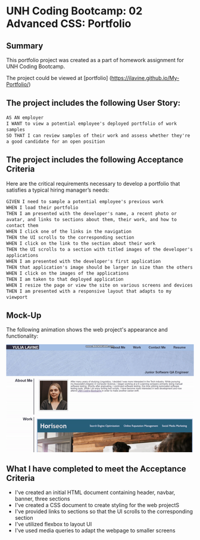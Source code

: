 # UNH Coding Bootcamp: 02 Advanced CSS: Portfolio

## Summary
This portfolio project was created as a part of homework assignment for UNH Coding Bootcamp. 

The project could be viewed at [portfolio] (https://ilavine.github.io/My-Portfolio/)





## The project includes the following User Story:

```
AS AN employer
I WANT to view a potential employee's deployed portfolio of work samples
SO THAT I can review samples of their work and assess whether they're a good candidate for an open position
```


## The project includes the following Acceptance Criteria

Here are the critical requirements necessary to develop a portfolio that satisfies a typical hiring manager’s needs:

```
GIVEN I need to sample a potential employee's previous work
WHEN I load their portfolio
THEN I am presented with the developer's name, a recent photo or avatar, and links to sections about them, their work, and how to contact them
WHEN I click one of the links in the navigation
THEN the UI scrolls to the corresponding section
WHEN I click on the link to the section about their work
THEN the UI scrolls to a section with titled images of the developer's applications
WHEN I am presented with the developer's first application
THEN that application's image should be larger in size than the others
WHEN I click on the images of the applications
THEN I am taken to that deployed application
WHEN I resize the page or view the site on various screens and devices
THEN I am presented with a responsive layout that adapts to my viewport
```


## Mock-Up

The following animation shows the web project's appearance and functionality:

![portfolio demo](./assets/images/project-gif.gif)


## What I have completed to meet the Acceptance Criteria

* I've created an initial HTML document containing header, navbar, banner, three sections
* I've created a CSS document to create styling for the web projectS
* I've provided links to sections so that the UI scrolls to the corresponding section
* I've utilized flexbox to layout UI
* I've used media queries to adapt the webpage to smaller screens

